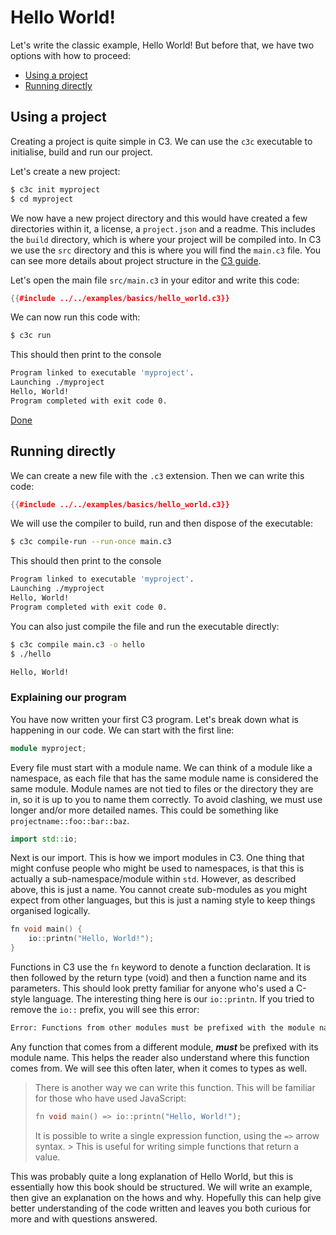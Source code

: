 # Hello World!

Let's write the classic example, Hello World! But before that, we have two options with how to proceed:
- [Using a project](#using-a-project)
- [Running directly](#running-directly)

## Using a project

Creating a project is quite simple in C3. We can use the `c3c` executable to initialise, build and run our project.

Let's create a new project:
```sh
$ c3c init myproject
$ cd myproject
```

We now have a new project directory and this would have created a few directories within it, a license, a `project.json` and a readme. This includes the `build` directory, which is where your project will be compiled into. In C3 we use the `src` directory and this is where you will find the `main.c3` file. You can see more details about project structure in the [C3 guide](https://c3-lang.org/guide/my-first-project/).

Let's open the main file `src/main.c3` in your editor and write this code:
```c++
{{#include ../../examples/basics/hello_world.c3}}
```

We can now run this code with:
```sh
$ c3c run
```

This should then print to the console
```sh
Program linked to executable 'myproject'.
Launching ./myproject
Hello, World!
Program completed with exit code 0.
```

[Done](#explaining-our-program)

## Running directly

We can create a new file with the `.c3` extension. Then we can write this code:
```c++
{{#include ../../examples/basics/hello_world.c3}}
```

We will use the compiler to build, run and then dispose of the executable:
```sh
$ c3c compile-run --run-once main.c3
```

This should then print to the console
```sh
Program linked to executable 'myproject'.
Launching ./myproject
Hello, World!
Program completed with exit code 0.
```

You can also just compile the file and run the executable directly:

```sh
$ c3c compile main.c3 -o hello
$ ./hello

Hello, World!
```

### Explaining our program

You have now written your first C3 program. Let's break down what is happening in our code. We can start with the first line:

```c++
module myproject;
```

Every file must start with a module name. We can think of a module like a namespace, as each file that has the same module name is considered the same module. Module names are not tied to files or the directory they are in, so it is up to you to name them correctly. To avoid clashing, we must use longer and/or more detailed names. This could be something like `projectname::foo::bar::baz`.

```c++
import std::io;
```

Next is our import. This is how we import modules in C3. One thing that might confuse people who might be used to namespaces, is that this is actually a sub-namespace/module within `std`. However, as described above, this is just a name. You cannot create sub-modules as you might expect from other languages, but this is just a naming style to keep things organised logically.

```c++
fn void main() {
    io::printn("Hello, World!");
}
```

Functions in C3 use the `fn` keyword to denote a function declaration. It is then followed by the return type (void) and then a function name and its parameters. This should look pretty familiar for anyone who's used a C-style language. The interesting thing here is our `io::printn`. If you tried to remove the `io::` prefix, you will see this error:

```sh
Error: Functions from other modules must be prefixed with the module name.
```

Any function that comes from a different module, ***must*** be prefixed with its module name. This helps the reader also understand where this function comes from. We will see this often later, when it comes to types as well.

> There is another way we can write this function. This will be familiar for those who have used JavaScript:
> ```c++
> fn void main() => io::printn("Hello, World!");
> ```
> 
> It is possible to write a single expression function, using the `=>` arrow syntax. > This is useful for writing simple functions that return a value.

This was probably quite a long explanation of Hello World, but this is essentially how this book should be structured. We will write an example, then give an explanation on the hows and why. Hopefully this can help give better understanding of the code written and leaves you both curious for more and with questions answered.